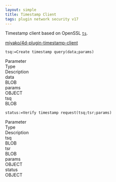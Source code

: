 ```yaml
---
layout: simple
title: Timestamp Client
tags: plugin network security v17
---
```


Timestamp client based on OpenSSL [``ts``](https://github.com/openssl/openssl/blob/master/apps/ts.c).

<!--more-->

[miyako/4d-plugin-timestamp-client](https://github.com/miyako/4d-plugin-timestamp-client/)

```
tsq:=Create timestamp query(data;params)
```

<div class="grid">
  <div class="syntax-th cell cell--2">Parameter</div>
  <div class="syntax-th cell cell--2">Type</div>
  <div class="syntax-th cell cell--8">Description</div>
  <div class="syntax-td cell cell--2">data</div>
  <div class="syntax-td cell cell--2">BLOB</div>
  <div class="syntax-td cell cell--8"></div>   
  <div class="syntax-td cell cell--2">params</div>
  <div class="syntax-td cell cell--2">OBJECT</div>
  <div class="syntax-td cell cell--8"></div>     
  <div class="syntax-td cell cell--2">tsq</div>
  <div class="syntax-td cell cell--2">BLOB</div>
  <div class="syntax-td cell cell--8"></div>       
</div> 

```
status:=Verify timestamp request(tsq;tsr;params)
```

<div class="grid">
  <div class="syntax-th cell cell--2">Parameter</div>
  <div class="syntax-th cell cell--2">Type</div>
  <div class="syntax-th cell cell--8">Description</div>
  <div class="syntax-td cell cell--2">tsq</div>
  <div class="syntax-td cell cell--2">BLOB</div>
  <div class="syntax-td cell cell--8"></div>   
  <div class="syntax-td cell cell--2">tsr</div>
  <div class="syntax-td cell cell--2">BLOB</div>
  <div class="syntax-td cell cell--8"></div>     
  <div class="syntax-td cell cell--2">params</div>
  <div class="syntax-td cell cell--2">OBJECT</div>
  <div class="syntax-td cell cell--8"></div>     
  <div class="syntax-td cell cell--2">status</div>
  <div class="syntax-td cell cell--2">OBJECT</div>
  <div class="syntax-td cell cell--8"></div>       
</div> 
